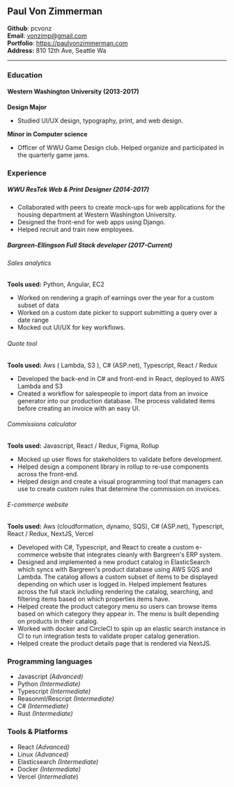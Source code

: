## Paul Von Zimmerman  
**Github**: pcvonz  
**Email**: vonzimp@gmail.com  
**Portfolio**: https://paulvonzimmerman.com  
**Address:** 810 12th Ave, Seattle Wa

-----

### Education
#### Western Washington University (2013-2017)
**Design Major**  

- Studied UI/UX design, typography, print, and web design.

**Minor in Computer science**

- Officer of WWU Game Design club. Helped organize and participated in the quarterly game jams.

### Experience
##### WWU ResTek Web & Print Designer (2014-2017)

- Collaborated with peers to create mock-ups for web applications for the housing department at Western Washington University. 
- Designed the front-end for web apps using Django. 
- Helped recruit and train new employees.

##### Bargreen-Ellingson Full Stack developer (2017-Current)
###### Sales analytics
**Tools used:** Python, Angular, EC2

- Worked on rendering a graph of earnings over the year for a custom subset of data
- Worked on a custom date picker to support submitting a query over a date range
- Mocked out UI/UX for key workflows.

###### Quote tool
**Tools used:** Aws ( Lambda, S3 ), C# (ASP.net), Typescript, React / Redux

- Developed the back-end in C# and front-end in React, deployed to AWS Lambda and S3
- Created a workflow for salespeople to import data from an invoice generator into our production database. The process validated items before creating an invoice with an easy UI.

###### Commissions calculator
**Tools used:** Javascript, React / Redux, Figma, Rollup

- Mocked up user flows for stakeholders to validate before development.
- Helped design a component library in rollup to re-use components across the front-end.
- Helped design and create a visual programming tool that managers can use to create custom rules that determine the commission on invoices.

###### E-commerce website
**Tools used:** Aws (cloudformation, dynamo, SQS), C# (ASP.net), Typescript, React / Redux, NextJS, Vercel

- Developed with C#, Typescript, and React to create a custom e-commerce website that integrates cleanly with Bargreen's ERP system.
- Designed and implemented a new product catalog in ElasticSearch which syncs with Bargreen's product database using AWS SQS and Lambda. The catalog allows a custom subset of items to be displayed depending on which user is logged in. Helped implement features across the full stack including rendering the catalog, searching, and filtering items based on which properties items have.
- Helped create the product category menu so users can browse items based on which category they appear in. The menu is built depending on products in their catalog.
- Worked with docker and CircleCI to spin up an elastic search instance in CI to run integration tests to validate proper catalog generation. 
- Helped create the product details page that is rendered via NextJS.

### Programming languages 
- Javascript _(Advanced)_
- Python _(Intermediate)_
- Typescript _(Intermediate)_
- Reasonml/Rescript _(Intermediate)_
- C# _(Intermediate)_
- Rust _(Intermediate)_

### Tools & Platforms

- React _(Advanced)_
- Linux _(Advanced)_
- Elasticsearch _(Intermediate)_
- Docker _(Intermediate)_
- Vercel (_Intermediate_)
